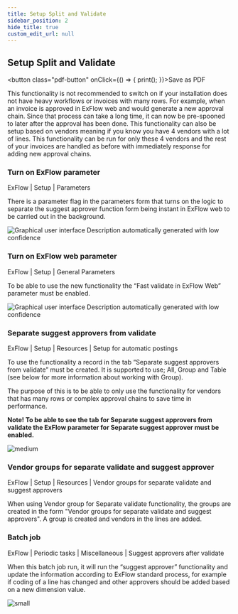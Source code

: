 ```yaml
---
title: Setup Split and Validate
sidebar_position: 2
hide_title: true
custom_edit_url: null
---
```

## Setup Split and Validate 
<button class="pdf-button" onClick={() => { print(); }}>Save as PDF</button>

This functionality is not recommended to switch on if your installation does not have heavy workflows or invoices with many rows. For example, when an invoice is approved in ExFlow web and would generate a new approval chain. Since that process can take a long time, it can now be pre-spooned to later after the approval has been done. This functionality can also be setup based on vendors meaning if you know you have 4 vendors with a lot of lines. This functionality can be run for only these 4 vendors and the rest of your invoices are handled as before with immediately response for adding new approval chains.


### Turn on ExFlow parameter
ExFlow \| Setup \| Parameters

There is a parameter flag in the parameters form that turns on the logic to separate the suggest approver function form being instant in ExFlow web to be carried out in the background.

![Graphical user interface Description automatically generated with low confidence](@site/static/img/media/image222.png)


### Turn on ExFlow web parameter
ExFlow \| Setup \| General Parameters

To be able to use the new functionality the “Fast validate in ExFlow Web” parameter must be enabled.

![Graphical user interface Description automatically generated with low confidence](@site/static/img/media/Image223.png)


### Separate suggest approvers from validate
ExFlow \| Setup \| Resources \| Setup for automatic postings

To use the functionality a record in the tab “Separate suggest approvers from validate” must be created. 
It is supported to use; All, Group and Table (see below for more information about working with Group). 

The purpose of this is to be able to only use the functionality for vendors that has many rows or complex approval chains to save time in performance. 

**Note! To be able to see the tab for Separate suggest approvers from validate the ExFlow parameter for Separate suggest approver must be enabled.** 

![medium](@site/static/img/media/image224.png)


### Vendor groups for separate validate and suggest approver
ExFlow \| Setup \| Resources \| Vendor groups for separate validate and suggest approvers

When using Vendor group for Separate validate functionality, the groups are created in the form "Vendor groups for separate validate and suggest approvers". A group is created and vendors in the lines are added.

### Batch job
ExFlow \| Periodic tasks \| Miscellaneous \| Suggest approvers after validate

When this batch job run, it will run the “suggest approver” functionality and update the information according to ExFlow standard process, for example if coding of a line has changed and other approvers should be added based on a new dimension value. 

![small](@site/static/img/media/image226.png)



